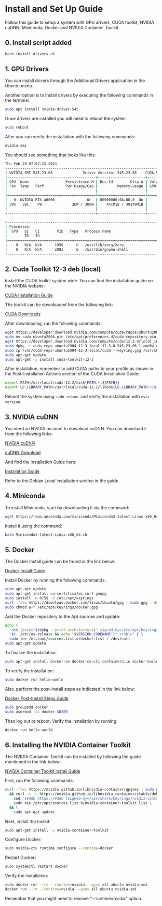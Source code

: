 # Install and Set Up Guide

Follow this guide to setup a system with GPU drivers, CUDA toolkit, NVIDIA cuDNN, Miniconda, Docker and NVIDIA Container Toolkit.

## 0. Install script added
```bash
bash install_drivers.sh
```

## 1. GPU Drivers

You can install drivers through the Additional Drivers application in the Ubuntu menu.

Another option is to install drivers by executing the following commands in the terminal.
```bash
sudo apt install nvidia-driver-545
```

Once drivers are installed you will need to reboot the system.
```bash
sudo reboot
```

After you can verify the installation with the following commands:
```bash
nvidia-smi
```

You should see something that looks like this:
```bash
Thu Feb 29 07:07:23 2024       
+---------------------------------------------------------------------------------------+
| NVIDIA-SMI 545.23.08              Driver Version: 545.23.08    CUDA Version: 12.3     |
|-----------------------------------------+----------------------+----------------------+
| GPU  Name                 Persistence-M | Bus-Id        Disp.A | Volatile Uncorr. ECC |
| Fan  Temp   Perf          Pwr:Usage/Cap |         Memory-Usage | GPU-Util  Compute M. |
|                                         |                      |               MIG M. |
|=========================================+======================+======================|
|   0  NVIDIA RTX A6000               On  | 00000000:0A:00.0  On |                  Off |
| 30%   30C    P8              26W / 300W |    441MiB / 49140MiB |      4%      Default |
|                                         |                      |                  N/A |
+-----------------------------------------+----------------------+----------------------+
                                                                                         
+---------------------------------------------------------------------------------------+
| Processes:                                                                            |
|  GPU   GI   CI        PID   Type   Process name                            GPU Memory |
|        ID   ID                                                             Usage      |
|=======================================================================================|
|    0   N/A  N/A      1950      G   /usr/lib/xorg/Xorg                          212MiB |
|    0   N/A  N/A      2083      G   /usr/bin/gnome-shell                        146MiB |
+---------------------------------------------------------------------------------------+
```

## 2. Cuda Toolkit 12-3 deb (local)

Install the CUDA toolkit system wide. You can find the installation guide on the NVIDIA website:

[CUDA Installation Guide](https://docs.nvidia.com/cuda/cuda-installation-guide-linux/index.html#)

The toolkit can be downloaded from the following link:

[CUDA Downloads](https://developer.nvidia.com/cuda-downloads?target_os=Linux&target_arch=x86_64&Distribution=Ubuntu&target_version=20.04&target_type=deb_local)

After downloading, run the following commands:

```bash
wget https://developer.download.nvidia.com/compute/cuda/repos/ubuntu2004/x86_64/cuda-ubuntu2004.pin
sudo mv cuda-ubuntu2004.pin /etc/apt/preferences.d/cuda-repository-pin-600
wget https://developer.download.nvidia.com/compute/cuda/12.3.0/local_installers/cuda-repo-ubuntu2004-12-3-local_12.3.0-545.23.06-1_amd64.deb
sudo dpkg -i cuda-repo-ubuntu2004-12-3-local_12.3.0-545.23.06-1_amd64.deb
sudo cp /var/cuda-repo-ubuntu2004-12-3-local/cuda-*-keyring.gpg /usr/share/keyrings/
sudo apt-get update
sudo apt-get -y install cuda-toolkit-12-3
```

After installation, remember to add CUDA paths to your profile as shown in the Post-Installation Actions section of the CUDA Installation Guide:

```bash
export PATH=/usr/local/cuda-12.2/bin${PATH:+:${PATH}}
export LD_LIBRARY_PATH=/usr/local/cuda-12.2/lib64${LD_LIBRARY_PATH:+:${LD_LIBRARY_PATH}}
```

Reboot the system using `sudo reboot` and verify the installation with `nvcc --version`.

## 3. NVIDIA cuDNN

You need an NVIDIA account to download cuDNN. You can download it from the following links:

[NVIDIA cuDNN](https://developer.nvidia.com/cudnn)

[cuDNN Download](https://developer.nvidia.com/rdp/cudnn-download)

And find the Installation Guide here:

[Installation Guide](https://docs.nvidia.com/deeplearning/cudnn/install-guide/index.html)

Refer to the Debian Local Installation section in the guide.

## 4. Miniconda

To install Miniconda, start by downloading it via the command:

```bash
wget https://repo.anaconda.com/miniconda/Miniconda3-latest-Linux-x86_64.sh
```

Install it using the command:

```bash
bash Miniconda3-latest-Linux-x86_64.sh
```

## 5. Docker

The Docker install guide can be found in the link below:

[Docker Install Guide](https://docs.docker.com/engine/install/ubuntu/)

Install Docker by running the following commands:

```bash
sudo apt-get update
sudo apt-get install ca-certificates curl gnupg
sudo install -m 0755 -d /etc/apt/keyrings
curl -fsSL https://download.docker.com/linux/ubuntu/gpg | sudo gpg --dearmor -o /etc/apt/keyrings/docker.gpg
sudo chmod a+r /etc/apt/keyrings/docker.gpg
```

Add the Docker repository to the Apt sources and update:

```bash
echo \
  "deb [arch="$(dpkg --print-architecture)" signed-by=/etc/apt/keyrings/docker.gpg] https://download.docker.com/linux/ubuntu \
  "$(. /etc/os-release && echo "$VERSION_CODENAME")" stable" | \
  sudo tee /etc/apt/sources.list.d/docker.list > /dev/null
sudo apt-get update
```

To finalize the installation:

```bash
sudo apt-get install docker-ce docker-ce-cli containerd.io docker-buildx-plugin docker-compose-plugin
```

To verify the installation:

```bash
sudo docker run hello-world
```

Also, perform the post-install steps as indicated in the link below:

[Docker Post-Install Steps Guide](https://docs.docker.com/engine/install/linux-postinstall/)

```bash
sudo groupadd docker
sudo usermod -aG docker $USER
```

Then log out or reboot. Verify the installation by running:

```bash
docker run hello-world
```

## 6. Installing the NVIDIA Container Toolkit 

The NVIDIA Container Toolkit can be installed by following the guide mentioned in the link below:

[NVIDIA Container Toolkit Install Guide](https://docs.nvidia.com/datacenter/cloud-native/container-toolkit/latest/install-guide.html)

First, run the following commands:

```bash
curl -fsSL https://nvidia.github.io/libnvidia-container/gpgkey | sudo gpg --dearmor -o /usr/share/keyrings/nvidia-container-toolkit-keyring.gpg \
  && curl -s -L https://nvidia.github.io/libnvidia-container/stable/deb/nvidia-container-toolkit.list | \
    sed 's#deb https://#deb [signed-by=/usr/share/keyrings/nvidia-container-toolkit-keyring.gpg] https://#g' | \
    sudo tee /etc/apt/sources.list.d/nvidia-container-toolkit.list \
  && \
    sudo apt-get update
```

Next, install the toolkit:

```bash
sudo apt-get install -y nvidia-container-toolkit
```

Configure Docker:

```bash
sudo nvidia-ctk runtime configure --runtime=docker
```

Restart Docker:

```bash
sudo systemctl restart docker
```

Verify the installation:

```bash
sudo docker run --rm --runtime=nvidia --gpus all ubuntu nvidia-smi
docker run --rm --runtime=nvidia --gpus all ubuntu nvidia-smi
```

Remember that you might need to remove  "--runtime=nvidia" option.
